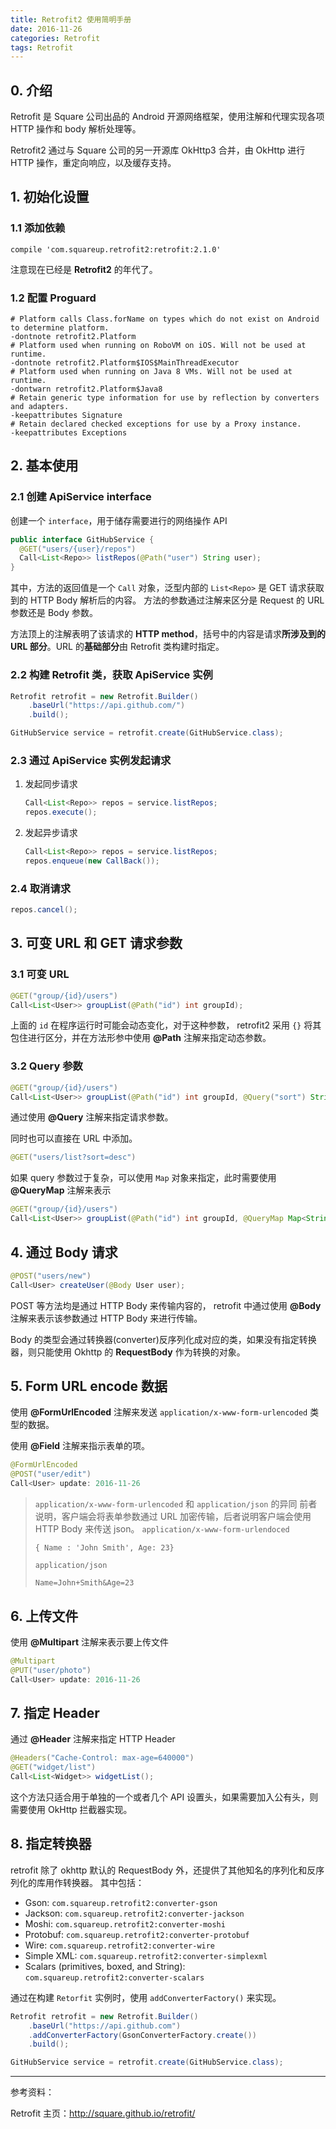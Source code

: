 ```yaml
---
title: Retrofit2 使用简明手册
date: 2016-11-26
categories: Retrofit
tags: Retrofit
---
```



## 0. 介绍

Retrofit 是 Square 公司出品的 Android 开源网络框架，使用注解和代理实现各项 HTTP 操作和 body 解析处理等。

Retrofit2 通过与 Square 公司的另一开源库 OkHttp3 合并，由 OkHttp 进行 HTTP 操作，重定向响应，以及缓存支持。


<!-- more -->

## 1. 初始化设置

### 1.1 添加依赖

```
compile 'com.squareup.retrofit2:retrofit:2.1.0'
```

注意现在已经是 **Retrofit2** 的年代了。

### 1.2 配置 Proguard

```
# Platform calls Class.forName on types which do not exist on Android to determine platform.
-dontnote retrofit2.Platform
# Platform used when running on RoboVM on iOS. Will not be used at runtime.
-dontnote retrofit2.Platform$IOS$MainThreadExecutor
# Platform used when running on Java 8 VMs. Will not be used at runtime.
-dontwarn retrofit2.Platform$Java8
# Retain generic type information for use by reflection by converters and adapters.
-keepattributes Signature
# Retain declared checked exceptions for use by a Proxy instance.
-keepattributes Exceptions
```


## 2. 基本使用


<!-- more -->

### 2.1 创建 ApiService interface

创建一个 `interface`，用于储存需要进行的网络操作 API

```java
public interface GitHubService {
  @GET("users/{user}/repos")
  Call<List<Repo>> listRepos(@Path("user") String user);
}
```

其中，方法的返回值是一个 `Call` 对象，泛型内部的 `List<Repo>` 是 GET 请求获取到的 HTTP Body 解析后的内容。
方法的参数通过注解来区分是 Request 的 URL 参数还是 Body 参数。

方法顶上的注解表明了该请求的 **HTTP method**，括号中的内容是请求**所涉及到的 URL 部分**。URL 的**基础部分**由 Retrofit 类构建时指定。

### 2.2 构建 Retrofit 类，获取 ApiService 实例

```java
Retrofit retrofit = new Retrofit.Builder()
    .baseUrl("https://api.github.com/")
    .build();

GitHubService service = retrofit.create(GitHubService.class);
```

### 2.3 通过 ApiService 实例发起请求

1. 发起同步请求

    ```java
    Call<List<Repo>> repos = service.listRepos;
    repos.execute();
    ```

2. 发起异步请求

    ```java
    Call<List<Repo>> repos = service.listRepos;
    repos.enqueue(new CallBack());
    ```

### 2.4 取消请求

```java
repos.cancel();
```

## 3. 可变 URL 和 GET 请求参数

### 3.1 可变 URL

```java
@GET("group/{id}/users")
Call<List<User>> groupList(@Path("id") int groupId);
```

上面的 `id` 在程序运行时可能会动态变化，对于这种参数， retrofit2 采用 `{}` 将其包住进行区分，并在方法形参中使用 **@Path** 注解来指定动态参数。

### 3.2 Query 参数

```java
@GET("group/{id}/users")
Call<List<User>> groupList(@Path("id") int groupId, @Query("sort") String sort);
```

通过使用 **@Query** 注解来指定请求参数。

同时也可以直接在 URL 中添加。

```java
@GET("users/list?sort=desc")
```

如果 query 参数过于复杂，可以使用 `Map` 对象来指定，此时需要使用 **@QueryMap** 注解来表示

```java
@GET("group/{id}/users")
Call<List<User>> groupList(@Path("id") int groupId, @QueryMap Map<String, String> options);
```

## 4. 通过 Body 请求

```java
@POST("users/new")
Call<User> createUser(@Body User user);
```

POST 等方法均是通过 HTTP Body 来传输内容的， retrofit 中通过使用 **@Body** 注解来表示该参数通过 HTTP Body 来进行传输。

Body 的类型会通过转换器(converter)反序列化成对应的类，如果没有指定转换器，则只能使用 Okhttp 的 **RequestBody** 作为转换的对象。

## 5. Form URL encode 数据

使用 **@FormUrlEncoded** 注解来发送 `application/x-www-form-urlencoded` 类型的数据。

使用 **@Field** 注解来指示表单的项。

```java
@FormUrlEncoded
@POST("user/edit")
Call<User> update: 2016-11-26
```

> `application/x-www-form-urlencoded` 和 `application/json` 的异同
前者说明，客户端会将表单参数通过 URL 加密传输，后者说明客户端会使用 HTTP Body 来传送 json。
> `application/x-www-form-urlendoced`
> ```
> { Name : 'John Smith', Age: 23}
> ```
> `application/json`
> ```
> Name=John+Smith&Age=23
> ```

## 6. 上传文件

使用 **@Multipart** 注解来表示要上传文件

```java
@Multipart
@PUT("user/photo")
Call<User> update: 2016-11-26
```


<!-- more -->

## 7. 指定 Header

通过 **@Header** 注解来指定 HTTP Header

```java
@Headers("Cache-Control: max-age=640000")
@GET("widget/list")
Call<List<Widget>> widgetList();
```

这个方法只适合用于单独的一个或者几个 API 设置头，如果需要加入公有头，则需要使用 OkHttp 拦截器实现。

## 8. 指定转换器

retrofit 除了 okhttp 默认的 RequestBody 外，还提供了其他知名的序列化和反序列化的库用作转换器。
其中包括：

- Gson: `com.squareup.retrofit2:converter-gson`
- Jackson: `com.squareup.retrofit2:converter-jackson`
- Moshi: `com.squareup.retrofit2:converter-moshi`
- Protobuf: `com.squareup.retrofit2:converter-protobuf`
- Wire: `com.squareup.retrofit2:converter-wire`
- Simple XML: `com.squareup.retrofit2:converter-simplexml`
- Scalars (primitives, boxed, and String): `com.squareup.retrofit2:converter-scalars`

通过在构建 `Retorfit` 实例时，使用 `addConverterFactory()` 来实现。

```java
Retrofit retrofit = new Retrofit.Builder()
    .baseUrl("https://api.github.com")
    .addConverterFactory(GsonConverterFactory.create())
    .build();

GitHubService service = retrofit.create(GitHubService.class);
```


------

参考资料：

Retrofit 主页：http://square.github.io/retrofit/
